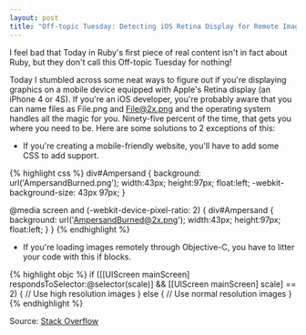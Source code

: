 ```yaml
---
layout: post
title: "Off-topic Tuesday: Detecting iOS Retina Display for Remote Images"
---
```


I feel bad that Today in Ruby's first piece of real content isn't in fact about Ruby, but they don't call this Off-topic Tuesday for nothing!

Today I stumbled across some neat ways to figure out if you're displaying graphics on a mobile device equipped with Apple's Retina display (an iPhone 4 or 4S).  If you're an iOS developer, you're probably aware that you can name files as File.png and File@2x.png and the operating system handles all the magic for you.  Ninety-five percent of the time, that gets you where you need to be.  Here are some solutions to 2 exceptions of this:

* If you're creating a mobile-friendly website, you'll have to add some CSS to add support.

{% highlight css %}
div#Ampersand {
  background: url('AmpersandBurned.png');
  width:43px;
  height:97px;
  float:left;
  -webkit-background-size: 43px 97px;
}

@media screen and (-webkit-device-pixel-ratio: 2) {
  div#Ampersand {
    background: url('AmpersandBurned@2x.png');
    width:43px;
    height:97px;
    float:left;
  }
}
{% endhighlight %}

* If you're loading images remotely through Objective-C, you have to litter your code with this if blocks.

{% highlight objc %}
if ([[UIScreen mainScreen] respondsToSelector:@selector(scale)] && [[UIScreen mainScreen] scale] == 2) {
  // Use high resolution images
} else {
  // Use normal resolution images
}
{% endhighlight %}

Source: [Stack Overflow](http://stackoverflow.com/questions/3652930/high-resolution-images-in-a-uiwebview)